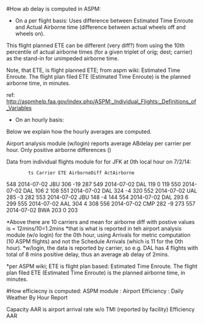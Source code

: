 #How ab delay is computed in ASPM:

* On a per flight basis:
Uses difference between Estimated Time Enroute and Actual Airborne time (difference between actual wheels off and wheels on).

This flight planned ETE can be different (very diff?) from using the 10th percentile of actual airborne times (for a given triplet of orig; dest; carrier) as the stand-in for unimpeded airborne time.

Note, that ETE, is flight planned ETE; from aspm wiki:
Estimated Time Enroute. The flight plan filed ETE (Estimated Time Enroute) is the planned airborne time, in minutes.

ref: http://aspmhelp.faa.gov/index.php/ASPM:_Individual_Flights:_Definitions_of_Variables

* On an hourly basis:

Below we explain how the hourly averages are computed.


Airport analysis module (w/login) reports average ABdelay per carrier per hour.  Only positive airborne differences ()


Data from individual flights module for for JFK at 0th local hour on 7/2/14:

            ts Carrier ETE AirborneDiff ActAirborne
548 2014-07-02     JBU 306          -19         287
549 2014-07-02     DAL 119            0         119
550 2014-07-02     DAL 106            2         108
551 2014-07-02     DAL 324           -4         320
552 2014-07-02     UAL 285           -3         282
553 2014-07-02     JBU 148           -4         144
554 2014-07-02     DAL 293            6         299
555 2014-07-02     AAL 304            4         308
556 2014-07-02     CMP 282           -9         273
557 2014-07-02     BWA 203            0         203

*Above there are 10 carriers and mean for airborne diff with postive values is = 12mins/10=1.2mins
*that is what is reported in teh airport analysis module (w/o login) for the 0th hour, using Arrivals for metric computation (10 ASPM flights) and not the Schedule Arrivals (which is 11 for the 0th hour).
*w/login, the data is reported by carrier, so e.g. DAL has 4 flights with total of 8 mins positive delay, thus an average ab delay of 2mins.

*per ASPM wiki; ETE is flight plan based:
Estimated Time Enroute. The flight plan filed ETE (Estimated Time Enroute) is the planned airborne time, in minutes. 


#How efficiecny is computed:
ASPM module : Airport Efficiency : Daily Weather By Hour Report

Capacity AAR is airport arrival rate w/o TMI (reported by facility)
Efficiency AAR 